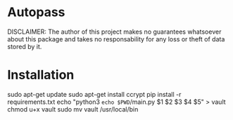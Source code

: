 # Autopass

DISCLAIMER:
The author of this project makes no guarantees whatsoever about this package and takes no responsability for any loss or theft of data stored by it.

# Installation

sudo apt-get update
sudo apt-get install ccrypt
pip install -r requirements.txt
echo "python3 `echo $PWD`/main.py \$1 \$2 \$3 \$4 \$5" > vault
chmod u+x vault
sudo mv vault /usr/local/bin
